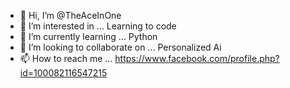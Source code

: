 - 👋 Hi, I’m @TheAceInOne
- 👀 I’m interested in ... Learning to code
- 🌱 I’m currently learning ... Python 
- 💞️ I’m looking to collaborate on ... Personalized Ai
- 📫 How to reach me ... https://www.facebook.com/profile.php?id=100082116547215

<!---
TheAceInOne/TheAceInOne is a ✨ special ✨ repository because its `README.md` (this file) appears on your GitHub profile.
You can click the Preview link to take a look at your changes.
--->
